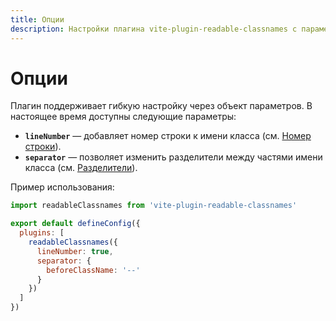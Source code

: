 ```yaml
---
title: Опции
description: Настройки плагина vite-plugin-readable-classnames с параметрами lineNumber и separator и пример их использования.
---
```


# Опции

Плагин поддерживает гибкую настройку через объект параметров.
В настоящее время доступны следующие параметры:

- **`lineNumber`** — добавляет номер строки к имени класса (см. [Номер строки](./line-number.md)).
- **`separator`** — позволяет изменить разделители между частями имени класса (см. [Разделители](./separator.md)).

Пример использования:

```js
import readableClassnames from 'vite-plugin-readable-classnames'

export default defineConfig({
  plugins: [
    readableClassnames({
      lineNumber: true,
      separator: {
        beforeClassName: '--'
      }
    })
  ]
})
```
